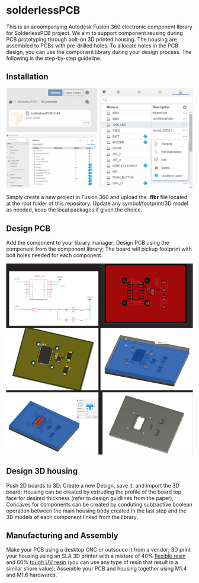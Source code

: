 # solderlessPCB

This is an acoompanying Autodesk Fusion 360 electronic component library for SolderlessPCB project.
We aim to support component reusing during PCB prototyping through bolt-on 3D printed housing.
The housing are assembled to PCBs with pre-drilled holes. To allocate holes in the PCB design, you can use the component library during your design process.
The following is the step-by-step guideline.

## Installation

![](img/installation.jpg)

Simply create a new project in Fusion 360 and upload the **.flbr** file located at the root folder of this repository.
Update any symbol/footprint/3D model as needed, keep the local packages if given the choice.

## Design PCB

Add the component to your library manager;
Design PCB using the component from the component library;
The board will pickup footprint with bolt holes needed for each component.

![](img/design.jpg)

## Design 3D housing

Push 2D boards to 3D;
Create a new Design, save it, and import the 3D board;
Housing can be created by extruding the profile of the board top face for desired thickness (refer to design guidlines from the paper);
Concaves for components can be created by conduting subtractive boolean operation between the main housing body created in the last step and the 3D models of each component linked from the library.

## Manufacturing and Assembly

Make your PCB using a desktop CNC or outsouce it from a vendor;
3D print your housing using an SLA 3D printer with a mixture of 40% [flexible resin](https://www.resione.com/products/f39-white-flexible-rubber-like-3d-printer-resin-1kg-1) and 60% [tough UV resin](https://store.anycubic.com/collections/uv-resin/products/uv-tough-resin?gclid=CjwKCAiAlJKuBhAdEiwAnZb7lXkZAT_TV8YlSbURp3uvyxhpXVd8JoYpCHSNXQ3PaS_QHxXaRmFo6RoC5e0QAvD_BwE) (you can use any type of resin that result in a similar shore value);
Assemble your PCB and housing together using M1.4 and M1.6 hardwares.